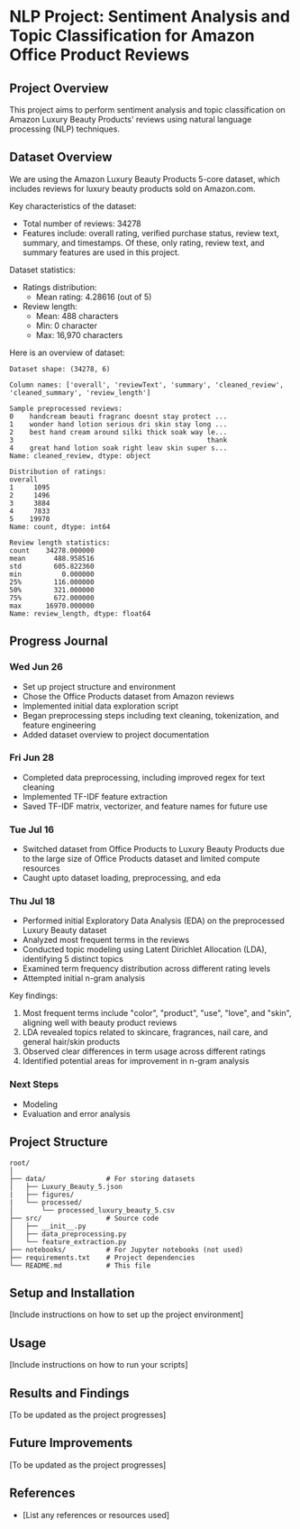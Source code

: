 # NLP Project: Sentiment Analysis and Topic Classification for Amazon Office Product Reviews

## Project Overview

This project aims to perform sentiment analysis and topic classification on Amazon Luxury Beauty Products' reviews using natural language processing (NLP) techniques.

## Dataset Overview

We are using the Amazon Luxury Beauty Products 5-core dataset, which includes reviews for luxury beauty products sold on Amazon.com.

Key characteristics of the dataset:

- Total number of reviews: 34278
- Features include: overall rating, verified purchase status, review text, summary, and timestamps. Of these, only rating, review text, and summary features are used in this project.

Dataset statistics:

- Ratings distribution:
  - Mean rating: 4.28616 (out of 5)
- Review length:
  - Mean: 488 characters
  - Min: 0 character
  - Max: 16,970 characters

Here is an overview of dataset:

```
Dataset shape: (34278, 6)

Column names: ['overall', 'reviewText', 'summary', 'cleaned_review', 'cleaned_summary', 'review_length']

Sample preprocessed reviews:
0    handcream beauti fragranc doesnt stay protect ...
1    wonder hand lotion serious dri skin stay long ...
2    best hand cream around silki thick soak way le...
3                                                thank
4    great hand lotion soak right leav skin super s...
Name: cleaned_review, dtype: object

Distribution of ratings:
overall
1     1095
2     1496
3     3884
4     7833
5    19970
Name: count, dtype: int64

Review length statistics:
count    34278.000000
mean       488.958516
std        605.822360
min          0.000000
25%        116.000000
50%        321.000000
75%        672.000000
max      16970.000000
Name: review_length, dtype: float64
```

## Progress Journal

### Wed Jun 26

- Set up project structure and environment
- Chose the Office Products dataset from Amazon reviews
- Implemented initial data exploration script
- Began preprocessing steps including text cleaning, tokenization, and feature engineering
- Added dataset overview to project documentation

### Fri Jun 28

- Completed data preprocessing, including improved regex for text cleaning
- Implemented TF-IDF feature extraction
- Saved TF-IDF matrix, vectorizer, and feature names for future use

### Tue Jul 16

- Switched dataset from Office Products to Luxury Beauty Products due to the large size of Office Products dataset and limited compute resources
- Caught upto dataset loading, preprocessing, and eda

### Thu Jul 18

- Performed initial Exploratory Data Analysis (EDA) on the preprocessed Luxury Beauty dataset
- Analyzed most frequent terms in the reviews
- Conducted topic modeling using Latent Dirichlet Allocation (LDA), identifying 5 distinct topics
- Examined term frequency distribution across different rating levels
- Attempted initial n-gram analysis

Key findings:

1. Most frequent terms include "color", "product", "use", "love", and "skin", aligning well with beauty product reviews
2. LDA revealed topics related to skincare, fragrances, nail care, and general hair/skin products
3. Observed clear differences in term usage across different ratings
4. Identified potential areas for improvement in n-gram analysis

### Next Steps

- Modeling
- Evaluation and error analysis

## Project Structure

```
root/
│
├── data/               # For storing datasets
│   ├── Luxury_Beauty_5.json
|   ├── figures/
|   └── processed/
│       └── processed_luxury_beauty_5.csv
├── src/                # Source code
│   ├── __init__.py
│   ├── data_preprocessing.py
│   └── feature_extraction.py
├── notebooks/          # For Jupyter notebooks (not used)
├── requirements.txt    # Project dependencies
└── README.md           # This file
```

## Setup and Installation

[Include instructions on how to set up the project environment]

## Usage

[Include instructions on how to run your scripts]

## Results and Findings

[To be updated as the project progresses]

## Future Improvements

[To be updated as the project progresses]

## References

- [List any references or resources used]

```

```
